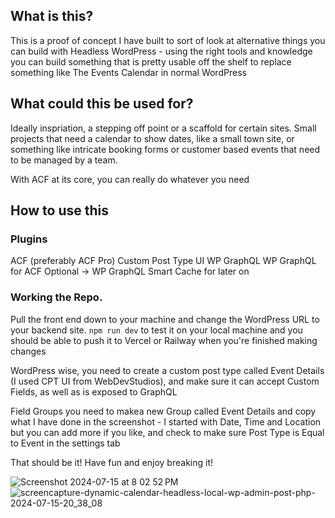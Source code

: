 ## What is this?
This is a proof of concept I have built to sort of look at alternative things you can build with Headless WordPress - using the right tools and knowledge you can build something that is pretty usable off the shelf to replace something like The Events Calendar in normal WordPress

## What could this be used for?
Ideally inspriation, a stepping off point or a scaffold for certain sites. Small projects that need a calendar to show dates, like a small town site, or something like intricate booking forms or customer based events that need to be managed by a team.

With ACF at its core, you can really do whatever you need

## How to use this
### Plugins
ACF (preferably ACF Pro)
Custom Post Type UI
WP GraphQL
WP GraphQL for ACF
Optional -> WP GraphQL Smart Cache for later on

### Working the Repo.
Pull the front end down to your machine and change the WordPress URL to your backend site.
`npm run dev` to test it on your local machine and you should be able to push it to Vercel or Railway when you're finished making changes 

WordPress wise, you need to create a custom post type called Event Details (I used CPT UI from WebDevStudios), and make sure it can accept Custom Fields, as well as is exposed to GraphQL

Field Groups you need to makea new Group called Event Details and copy what I have done in the screenshot - I started with Date, Time and Location but you can add more if you like, and check to make sure Post Type is Equal to Event in the settings tab

That should be it! Have fun and enjoy breaking it!

![Screenshot 2024-07-15 at 8 02 52 PM](https://github.com/user-attachments/assets/c234bdf9-ddf1-4ffc-b824-9f08313f30a7)
![screencapture-dynamic-calendar-headless-local-wp-admin-post-php-2024-07-15-20_38_08](https://github.com/user-attachments/assets/6c422f09-96d7-475d-a3e5-55e43b4734b1)
